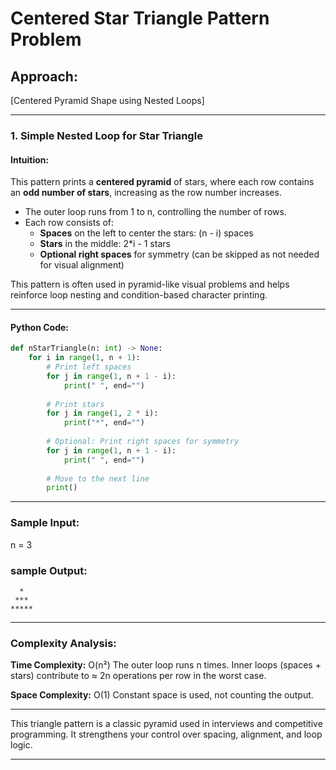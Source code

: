 # Centered Star Triangle Pattern Problem

## Approach:
[Centered Pyramid Shape using Nested Loops]

---

### 1. Simple Nested Loop for Star Triangle

#### Intuition:
This pattern prints a **centered pyramid** of stars, where each row contains an **odd number of stars**, increasing as the row number increases.

- The outer loop runs from 1 to n, controlling the number of rows.
- Each row consists of:
  - **Spaces** on the left to center the stars: (n - i) spaces
  - **Stars** in the middle: 2*i - 1 stars
  - **Optional right spaces** for symmetry (can be skipped as not needed for visual alignment)

This pattern is often used in pyramid-like visual problems and helps reinforce loop nesting and condition-based character printing.

---

#### Python Code:
```python
def nStarTriangle(n: int) -> None:
    for i in range(1, n + 1):
        # Print left spaces
        for j in range(1, n + 1 - i):
            print(" ", end="")
        
        # Print stars
        for j in range(1, 2 * i):
            print("*", end="")
        
        # Optional: Print right spaces for symmetry
        for j in range(1, n + 1 - i):
            print(" ", end="")
        
        # Move to the next line
        print()
```
---

### Sample Input:
n = 3

### sample Output:
```
  *  
 *** 
*****

```

---

### Complexity Analysis:
**Time Complexity:** O(n²)
The outer loop runs n times.
Inner loops (spaces + stars) contribute to ≈ 2n operations per row in the worst case.

**Space Complexity:** O(1)
Constant space is used, not counting the output.

---

This triangle pattern is a classic pyramid used in interviews and competitive programming. It strengthens your control over spacing, alignment, and loop logic.

---

